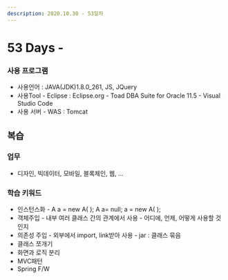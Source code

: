 ```yaml
---
description: 2020.10.30 - 53일차
---
```


# 53 Days -

### 사용 프로그램

* 사용언어 : JAVA\(JDK\)1.8.0\_261, JS, JQuery
* 사용Tool  - Eclipse : Eclipse.org - Toad DBA Suite for Oracle 11.5 - Visual Studio Code
* 사용 서버 - WAS : Tomcat

## 복습

### 업무

* 디자인, 빅데이터, 모바일, 블록체인, 웹, ...

### 학습 키워드

* 인스턴스화 - A a = new A\( \);   A a= null; a = new A\( \);
* 객체주입 - 내부 여러 클래스 간의 관계에서 사용 - 어디에, 언제, 어떻게 사용할 것인지
* 의존성 주입 - 외부에서 import, link받아 사용 - jar : 클래스 묶음 
* 클래스 쪼개기
* 화면과 로직 분리
* MVC패턴
* Spring F/W

